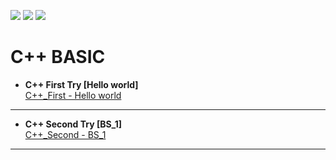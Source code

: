 [![](https://img.shields.io/badge/Author-Cloudwhile-brightgreen)](mailto:linjunhao41@gmail.com) [![](https://img.shields.io/badge/Version-0.0.1-ff69b4)](https://github.com/Cloudwhile/CPP_BASIC/releases) [![](https://img.shields.io/badge/Schedule-BS__1.cpp-blue)](https://github.com/Cloudwhile/CPP_BASIC/blob/main/resources/BASIC%20ST/BS_1.cpp)

# C++ BASIC
- **C++ First Try [Hello world]**  
 [C++_First - Hello world](https://github.com/Cloudwhile/CPP_BASIC/blob/main/resources/Hello%20world/C%2B%2B%20Basic%201.md)
***
- **C++ Second Try [BS_1]**  
 [C++_Second - BS_1](https://github.com/Cloudwhile/CPP_BASIC/blob/main/resources/BASIC%20ST/BS_1.md)  
***
  
  
